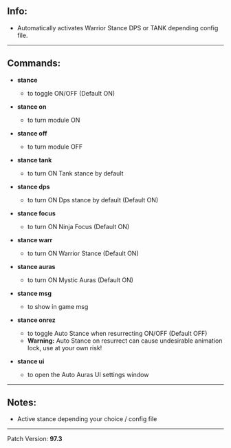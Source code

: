 ## Info:

- Automatically activates Warrior Stance DPS or TANK depending config file.

---

## Commands:

- **stance**
  - to toggle ON/OFF (Default ON)
  
- **stance on**
  - to turn module ON
  
- **stance off**
  - to turn module OFF

- **stance tank**
  - to turn ON Tank stance by default

- **stance dps**
  - to turn ON Dps stance by default (Default ON)

- **stance focus**
  - to turn ON Ninja Focus (Default ON)

- **stance warr**
  - to turn ON Warrior Stance (Default ON)

- **stance auras**
  - to turn ON Mystic Auras (Default ON)

- **stance msg**
  - to show in game msg

- **stance onrez**
  - to toggle Auto Stance when resurrecting ON/OFF (Default OFF)
  - **Warning:** Auto Stance on resurrect can cause undesirable animation lock, use at your own risk!

- **stance ui**
  - to open the Auto Auras UI settings window

---

## Notes:

- Active stance depending your choice / config file

---

Patch Version: **97.3**